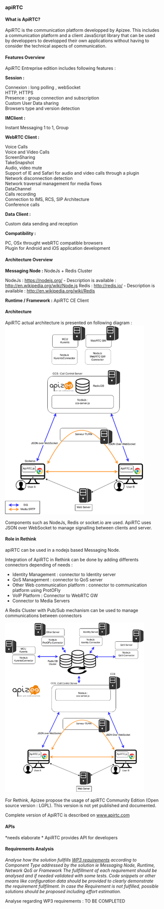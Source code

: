 ### apiRTC
#### What is ApiRTC?

ApiRTC is the communication platform developped by Apizee. This includes a communication platform and a client JavaScript library that can be used by developpers to developped their own applications without having to consider the technical aspects of communication.

#### Features Overview

ApiRTC Entreprise edition includes following features :

**Session :**

Connexion : long polling , webSocket<br/>
HTTP, HTTPS<br/>
Presence : group connection and subscription<br/>
Custom User Data sharing<br/>
Browsers type and version detection<br/>

**IMClient :**

Instant Messaging 1 to 1, Group

**WebRTC Client :**

Voice Calls<br/>
Voice and Video Calls<br/>
ScreenSharing<br/>
TakeSnapshot<br/>
Audio, video mute<br/>
Support of IE and Safari for audio and video calls through a plugin<br/>
Network disconnection detection<br/>
Network traversal management for media flows<br/>
DataChannel<br/>
Calls recording<br/>
Connection to IMS, RCS, SIP Architecture<br/>
Conference calls<br/>

**Data Client :**

Custom data sending and reception

**Compatibility :**

PC, OSx throught webRTC compatible browsers<br/>
Plugin for Android and iOS application development



#### Architecture Overview

**Messaging Node :** NodeJs + Redis Cluster

NodeJs : https://nodejs.org/ - Description is available : http://en.wikipedia.org/wiki/Node.js
Redis : http://redis.io/ - Description is available : http://en.wikipedia.org/wiki/Redis

**Runtime / Framework :** ApiRTC CE Client


#### Architecture


ApiRTC actual architecture is presented on following diagram :
<img src="ApiRTC-ReTHINK.png" width="450">

Components such as NodeJs, Redis or socket.io are used.
ApiRTC uses JSON over WebSocket to manage signalling between clients and server.

#### Role in Rethink

apiRTC can be used in a nodejs based Messaging Node. 

Integration of ApiRTC in Rethink can be done by adding differents connectors depending of needs :
- Identity Management : connector to Identity server
- QoS Management : connector to QoS server
- Other Web communication platform : connector to communication platform using ProtOFly
- VoIP Platform : Connector to WebRTC GW 
- Connector to Media Servers

A Redis Cluster with Pub/Sub mechanism can be used to manage communications between connectors

<img src="ApiRTC-IntegrationInReTHINK.png" width="450">    


For Rethink, Apizee propose the usage of apiRTC Community Edition (Open source version : LGPL). This version is not yet published and documented.

Complete version of ApiRTC is described on www.apirtc.com

                                                                           
#### APIs

*needs elaborate *
ApiRTC provides API for developers

#### Requirements Analysis

*Analyse how the solution fullfills [WP3 requirements](selection-criteria.md) according to Component Type addressed by the solution ie Messaging Node, Runtime, Network QoS or Framework*
*The fullfillment of each requirement should be analysed and if needed validated with some tests. Code snippets or other means like configuration data should be provided to clearly demonstrate the requirement fullfilment.
In case the Requirement is not fulfilled, possible solutions should be proposed including effort estimation.*


Analyse regarding WP3 requirements :
TO BE COMPLETED



